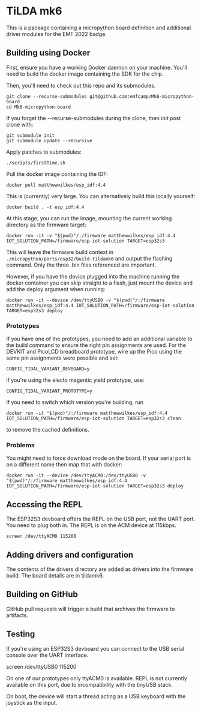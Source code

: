 # TiLDA mk6

This is a package containing a micropython board definition and additional driver modules for the EMF 2022 badge.

## Building using Docker

First, ensure you have a working Docker daemon on your machine. You'll need to build the docker image containing the SDK for the chip.

Then, you'll need to check out this repo and its submodules.

    git clone --recurse-submodules git@github.com:emfcamp/Mk6-micropython-board
    cd Mk6-micropython-board

If you forget the --recurse-submodules during the clone, then init post clone with:

    git submodule init
    git submodule update --recursive

Apply patches to submodules:

    ./scripts/firstTime.sh

Pull the docker image containing the IDF:

    docker pull matthewwilkes/esp_idf:4.4
    
This is (currently) very large. You can alternatively build this locally yourself:

    docker build . -t esp_idf:4.4

At this stage, you can run the image, mounting the current working directory as the firmware target:

    docker run -it -v "$(pwd)"/:/firmware matthewwilkes/esp_idf:4.4 IOT_SOLUTION_PATH=/firmware/esp-iot-solution TARGET=esp32s3

This will leave the firmware build context in `./micropython/ports/esp32/build-tildamk6` and output the flashing command. Only the three .bin files referenced are important.

However, if you have the device plugged into the machine running the docker container you can skip straight to a flash, just mount the device and add the deploy argument when running:

    docker run -it --device /dev/ttyUSB0 -v "$(pwd)"/:/firmware matthewwilkes/esp_idf:4.4 IOT_SOLUTION_PATH=/firmware/esp-iot-solution TARGET=esp32s3 deploy

### Prototypes

If you have one of the prototypes, you need to add an additional variable to the build command to ensure the right pin assignments are used. For the DEVKIT and PicoLCD breadboard prototype, wire up the Pico using the same pin assignments were possible and set:

    CONFIG_TIDAL_VARIANT_DEVBOARD=y

if you're using the electo magentic yield prototype, use:

    CONFIG_TIDAL_VARIANT_PROTOTYPE=y

If you need to switch which version you're building, run

    docker run -it "$(pwd)"/:/firmware matthewwilkes/esp_idf:4.4 IOT_SOLUTION_PATH=/firmware/esp-iot-solution TARGET=esp32s3 clean

to remove the cached definitions.

### Problems

You might need to force download mode on the board. If your serial port is on a different name then map that with docker:

    docker run -it --device /dev/ttyACM0:/dev/ttyUSB0 -v "$(pwd)"/:/firmware matthewwilkes/esp_idf:4.4 IOT_SOLUTION_PATH=/firmware/esp-iot-solution TARGET=esp32s3 deploy

## Accessing the REPL

The ESP32S3 devboard offers the REPL on the USB port, not the UART port. You need to plug both in. The REPL is on the ACM device at 115kbps.

    screen /dev/ttyACM0 115200

## Adding drivers and configuration

The contents of the drivers directory are added as drivers into the firmware build. The board details are in tildamk6.

## Building on GitHub

GitHub pull requests will trigger a build that archives the firmware to artifacts.

## Testing

If you're using an ESP32S3 devboard you can connect to the USB serial console over the UART interface.

   screen /dev/ttyUSB0 115200

On one of our prototypes only ttyACM0 is available. REPL is not currently available on this port, due to incompatibility with the tinyUSB stack.

On boot, the device will start a thread acting as a USB keyboard with the joystick as the input.

